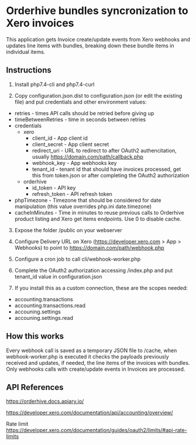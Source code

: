 # Orderhive bundles syncronization to Xero invoices

This application gets Invoice create/update events from Xero webhooks and updates line items with bundles, breaking down these bundle items in individual items.
## Instructions

1. Install php7.4-cli and php7.4-curl

2. Copy configuration.json.dist to configuration.json (or edit the existing file) and put credentials and other environment values:

* retries - times API calls should be retried before giving up
* timeBetweenRetries - time in seconds between retries 
* credentials
    * xero
        * client_id - App client id
        * client_secret - App client secret
        * redirect_uri - URL to redirect to after OAuth2 authencitation, usually https://domain.com/path/callback.php
        * webhook_key - App webhooks key
        * tenant_id - tenant id that should have invoices processed, get this from token.json or after completing the OAuth2 authorization
    * orderhive
        * id_token - API key
        * refresh_token - API refresh token
* phpTimezone - Timezone that should be considered for date manipulation (this value overrides php.ini date.timezone)
* cacheInMinutes - Time in minutes to reuse previous calls to Orderhive product listing and Xero get items endpoints. Use 0 to disable cache.

3. Expose the folder /public on your webserver

4. Configure Delivery URL on Xero (<https://developer.xero.com> > App > Webhooks) to point to https://domain.com/path/webhook.php

5. Configure a cron job to call cli/webhook-worker.php

6. Complete the OAuth2 authorization accessing /index.php and put tenant_id value in configuration.json

7. If you install this as a custom connection, these are the scopes needed:

* accounting.transactions
* accounting.transactions.read
* accouning.settings
* accouning.settings.read
## How this works

Every webhook call is saved as a temporary JSON file to /cache, when webhook-worker.php is executed it checks the payloads previously received and updates, if needed, the line items of the invoices with bundles. Only webhooks calls with create/update events in Invoices are processed.

## API References

<https://orderhive.docs.apiary.io/>

<https://developer.xero.com/documentation/api/accounting/overview/>

Rate limit https://developer.xero.com/documentation/guides/oauth2/limits/#api-rate-limits